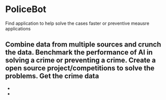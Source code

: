 # PoliceBot

Find application to help solve the cases faster or preventive meausre applications

Combine data from multiple sources and crunch the data.
Benchmark the performance of AI in solving a crime or preventing a crime.
Create a open source project/competitions to solve the problems.
Get the crime data
-
-
-